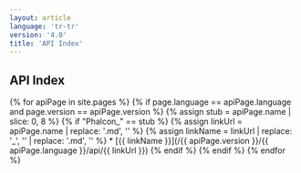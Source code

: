 ```yaml
---
layout: article
language: 'tr-tr'
version: '4.0'
title: 'API Index'
---
```

## API Index

{% for apiPage in site.pages %} {% if page.language == apiPage.language and page.version == apiPage.version %} {% assign stub = apiPage.name | slice: 0, 8 %} {% if "Phalcon_" == stub %} {% assign linkUrl = apiPage.name | replace: '.md', '' %} {% assign linkName = linkUrl | replace: '_', '\' | replace: '.md', '' %} * [{{ linkName }}](/{{ apiPage.version }}/{{ apiPage.language }}/api/{{ linkUrl }}) {% endif %} {% endif %} {% endfor %}